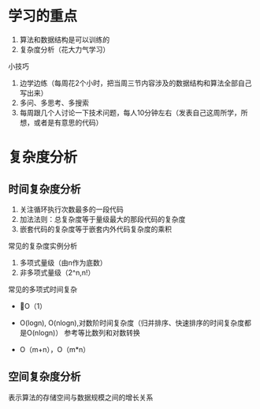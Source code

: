 # 学习的重点
1. 算法和数据结构是可以训练的
2. 复杂度分析（花大力气学习）

小技巧

1. 边学边练（每周花2个小时，把当周三节内容涉及的数据结构和算法全部自己写出来）
2. 多问、多思考、多搜索
3. 每周跟几个人讨论一下技术问题，每人10分钟左右（发表自己这周所学，所想，或者是有意思的代码）

# 复杂度分析
## 时间复杂度分析
1. 关注循环执行次数最多的一段代码
2. 加法法则：总复杂度等于量级最大的那段代码的复杂度
3. 嵌套代码的复杂度等于嵌套内外代码复杂度的乘积

常见的复杂度实例分析
1. 多项式量级（由n作为底数）
2. 非多项式量级（2^n,n!）

常见的多项式时间复杂

* O（1）
* O(logn), O(nlogn),对数阶时间复杂度（归并排序、快速排序的时间复杂度都是O(nlogn)）
  参考等比数列和对数转换

* O（m+n），O（m*n）

## 空间复杂度分析
表示算法的存储空间与数据规模之间的增长关系


